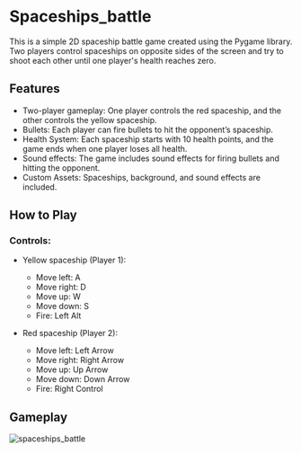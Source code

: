 ﻿# Spaceships_battle
This is a simple 2D spaceship battle game created using the Pygame library. Two players control spaceships on opposite sides of the screen and try to shoot each other until one player's health reaches zero.

## Features
- Two-player gameplay: One player controls the red spaceship, and the other controls the yellow spaceship.
- Bullets: Each player can fire bullets to hit the opponent’s spaceship.
- Health System: Each spaceship starts with 10 health points, and the game ends when one player loses all health.
- Sound effects: The game includes sound effects for firing bullets and hitting the opponent.
- Custom Assets: Spaceships, background, and sound effects are included.

## How to Play
### Controls:
- Yellow spaceship (Player 1):
  - Move left: A
  - Move right: D
  - Move up: W
  - Move down: S
  - Fire: Left Alt

- Red spaceship (Player 2):
  - Move left: Left Arrow
  - Move right: Right Arrow
  - Move up: Up Arrow
  - Move down: Down Arrow
  - Fire: Right Control
 
## Gameplay
![spaceships_battle](https://github.com/user-attachments/assets/2e56b26f-620f-4afb-a9e0-6a50094e10a6)
